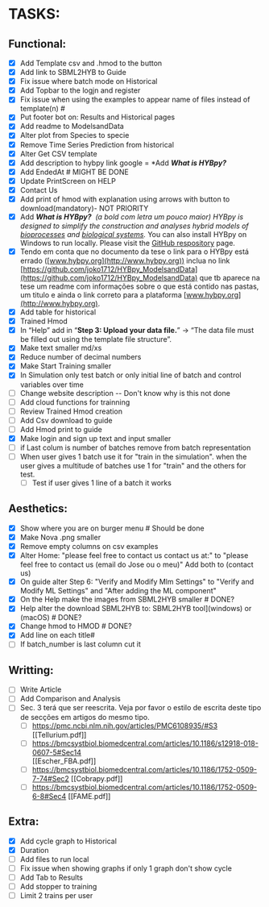 # TASKS:

## Functional:
- [x] Add Template csv and .hmod to the button
- [x] Add link to SBML2HYB to Guide
- [x] Fix issue where batch mode on Historical
- [x] Add Topbar to the logjn and register 
- [x] Fix issue when using the examples to appear name of files instead of template(n) #
- [x] Put footer bot on: Results and Historical pages 
- [x] Add readme to ModelsandData
- [x] Alter plot from Species to specie
- [x] Remove Time Series Prediction from historical 
- [x] Alter Get CSV template
- [x] Add description to hybpy link google = *Add **_What is HYBpy?_**
- [x] Add EndedAt # MIGHT BE DONE
- [x] Update PrintScreen on HELP
- [x] Contact Us
- [x] Add print of hmod with explanation using arrows with button to download(mandatory)- NOT PRIORITY 
- [x] Add **_What is HYBpy?_**  _(a bold com letra um pouco maior)_ _HYBpy is designed to simplify the construction and analyses hybrid models of [bioprocesses](__[https://www.sciencedirect.com/science/article/pii/S0098135422002897?via%3Dihub#abs0001](https://www.sciencedirect.com/science/article/pii/S0098135422002897?via%3Dihub#abs0001)__) and [biological systems](__[https://www.mdpi.com/2673-2688/4/1/14#B25-ai-04-00014](https://www.mdpi.com/2673-2688/4/1/14#B25-ai-04-00014)__)._ You can also install HYBpy on Windows to run locally. Please visit the [GitHub respository](__[https://github.com/joko1712/HYBpy](https://github.com/joko1712/HYBpy)__) page.
- [x] Tendo em conta que no documento da tese o link para o HYBpy está errado ([www.hybpy.org](http://www.hybpy.org)) inclua no link [https://github.com/joko1712/HYBpy_ModelsandData](https://github.com/joko1712/HYBpy_ModelsandData) que tb aparece na tese um readme com informações sobre o que está contido nas pastas, um titulo e ainda o link correto para a plataforma [www.hybpy.org](http://www.hybpy.org).
- [x] Add table for historical
- [x] Trained Hmod
- [x] In “Help” add in “**Step 3: Upload your data file.**” -> “The data file must be filled out using the template file structure”.
- [x] Make text smaller md/xs 
- [x] Reduce number of  decimal numbers
- [x] Make Start Training smaller
- [x] In Simulation only test batch or only initial line of batch and control variables over time
- [ ] Change website description -- Don't know why is this not done
- [ ] Add cloud functions for trainning
- [ ] Review Trained Hmod creation
- [ ] Add Csv download to guide
- [ ] Add Hmod print to guide
- [x] Make login and sign up text and input smaller
- [ ] if Last colum is number of batches remove from batch representation
- [ ] When user gives 1 batch use it for "train in the simulation". when the user gives a multitude of batches use 1 for "train" and the others for test. 
	- [ ] Test if user gives 1 line of a batch it works

## Aesthetics:
- [x] Show where you are on burger menu # Should be done
- [x] Make Nova .png smaller
- [x] Remove empty columns on csv examples
- [x] Alter Home: "please feel free to contact us contact us at:" to "please feel free to contact us (email do Jose ou o meu)"  Add both to (contact us)
- [x] On guide alter Step 6: "Verify and Modify Mlm Settings" to "Verify and Modify ML Settings" and "After adding the ML component" 
- [x] On the Help make the images from SBML2HYB smaller # DONE?
- [x] Help alter the download SBML2HYB to: SBML2HYB tool](windows) or  (macOS) # DONE?
- [x] Change hmod to HMOD # DONE?
- [x] Add line on each title#
- [ ] If batch_number is last column cut it
## Writting:
- [ ] Write Article
- [ ] Add Comparison and Analysis
- [ ] Sec. 3 terá que ser reescrita. Veja por favor o estilo de escrita deste tipo de secções em artigos do mesmo tipo.
	- [ ] https://pmc.ncbi.nlm.nih.gov/articles/PMC6108935/#S3 
		    [[Tellurium.pdf]]
	- [ ] https://bmcsystbiol.biomedcentral.com/articles/10.1186/s12918-018-0607-5#Sec14  
			[[Escher_FBA.pdf]]
	- [ ] https://bmcsystbiol.biomedcentral.com/articles/10.1186/1752-0509-7-74#Sec2 
			[[Cobrapy.pdf]]
	- [ ] https://bmcsystbiol.biomedcentral.com/articles/10.1186/1752-0509-6-8#Sec4
			[[FAME.pdf]]
## Extra:
- [x] Add cycle graph to Historical
- [x] Duration
- [ ] Add files to run local
- [ ] Fix issue when showing graphs if only 1 graph don't show cycle 
- [ ] Add Tab to Results
- [ ] Add stopper to training
- [ ] Limit 2 trains per user